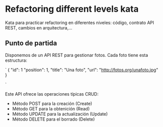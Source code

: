 # Refactoring different levels kata
Kata para practicar refactoring en diferentes niveles: código, contrato API REST, cambios en arquitectura,...

## Punto de partida

Disponemos de un API REST para gestionar fotos. Cada foto tiene esta estructura:

`
{
    "id": 1
    "position": 1,
    "title": "Una foto",
    "url": "http://fotos.org/unafoto.jpg"
}

`

Este API ofrece las operaciones típicas CRUD:
 * Método POST para la creación        (Create)
 * Método GET para la  obtenición      (Read)
 * Método UPDATE para la actualización (Update)
 * Método DELETE para el borrado       (Delete)



